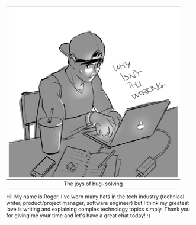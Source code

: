 | ![Roger](image-4.png) | 
|:--:| 
|The joys of bug-solving|

Hi! My name is Roger. I've worn many hats in the tech industry (technical writer, product/project manager, software engineer) but I think my greatest love is writing and explaining complex technology topics simply. Thank you for giving me your time and let's have a great chat today! :)